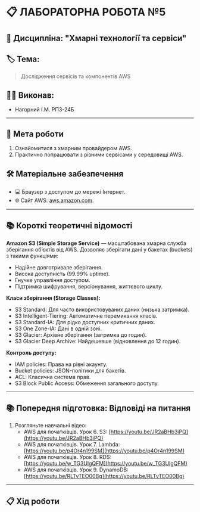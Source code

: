 # 📋 ЛАБОРАТОРНА РОБОТА №5

## 📌 Дисципліна: "Хмарні технології та сервіси"

## 🏷 Тема:
> Дослідження сервісів та компонентів AWS

## 👨‍🎓 Виконав:
- Нагорний І.М. РПЗ-24Б

---

## 🎯 Мета роботи
1. Ознайомитися з хмарним провайдером AWS.
2. Практично попрацювати з різними сервісами у середовищі AWS.

## 🛠 Матеріальне забезпечення
- 💻 Браузер з доступом до мережі Інтернет.
- 🌐 Сайт AWS: [aws.amazon.com](https://aws.amazon.com).

---

## 📚 Короткі теоретичні відомості
**Amazon S3 (Simple Storage Service)** — масштабована хмарна служба зберігання об’єктів від AWS. Дозволяє зберігати дані у бакетах (buckets) з такими функціями:
- Надійне довготривале зберігання.
- Висока доступність (99.99% uptime).
- Гнучке управління доступом.
- Підтримка шифрування, версіонування, життєвого циклу.

**Класи зберігання (Storage Classes):**
- S3 Standard: Для часто використовуваних даних (низька затримка).
- S3 Intelligent-Tiering: Автоматичне перемикання класів.
- S3 Standard-IA: Для рідко доступних критичних даних.
- S3 One Zone-IA: Дані в одній зоні.
- S3 Glacier: Архівне зберігання (затримка до годин).
- S3 Glacier Deep Archive: Найдешевше (відновлення до 12 годин).

**Контроль доступу:**
- IAM policies: Права на рівні акаунту.
- Bucket policies: JSON-політики для бакетів.
- ACL: Класична система прав.
- S3 Block Public Access: Обмеження загального доступу.

---

## 📚 Попередня підготовка: Відповіді на питання
1. Розгляньте навчальні відео:
   - AWS для початківців. Урок 6. S3: [https://youtu.be/JR2aBHb3iPQ](https://youtu.be/JR2aBHb3iPQ)
   - AWS для початківців. Урок 7. Lambda: [https://youtu.be/p4Or4n199SM](https://youtu.be/p4Or4n199SM)
   - AWS для початківців. Урок 8. RDS: [https://youtu.be/w_TG3UlgQFM](https://youtu.be/w_TG3UlgQFM)
   - AWS для початківців. Урок 9. DynamoDB: [https://youtu.be/RLTvTEO00Bg](https://youtu.be/RLTvTEO00Bg)

---

## 📋 Хід роботи
